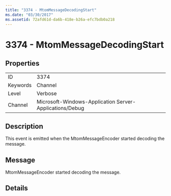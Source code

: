 ```yaml
---
title: "3374 - MtomMessageDecodingStart"
ms.date: "03/30/2017"
ms.assetid: 72afd61d-da6b-418e-b26a-efc7bdb0a218
---
```

# 3374 - MtomMessageDecodingStart
## Properties  


|||  
|-|-|  
|ID|3374|  
|Keywords|Channel|  
|Level|Verbose|  
|Channel|Microsoft-Windows-Application Server-Applications/Debug|  

## Description  
 This event is emitted when the MtomMessageEncoder started decoding the message.  

## Message  
 MtomMessageEncoder started decoding  the message.  

## Details
